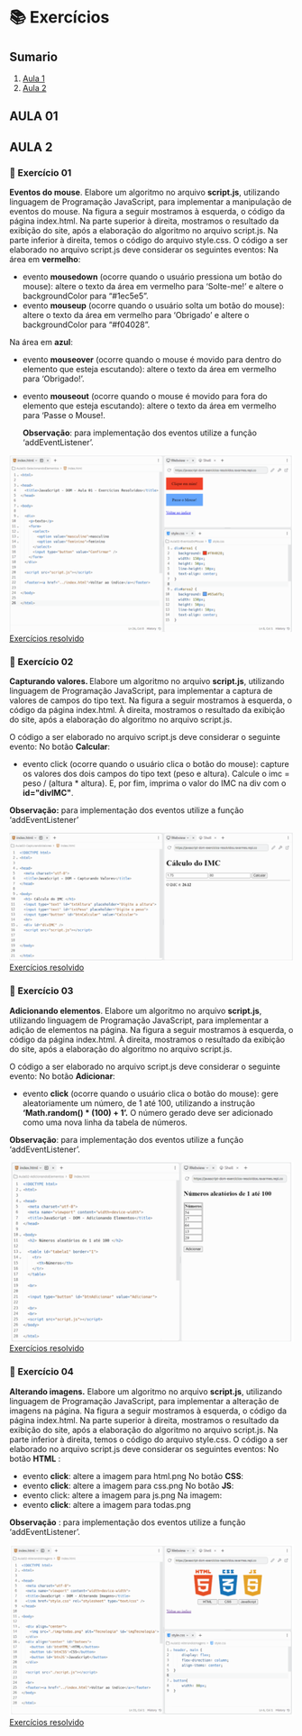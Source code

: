 # 📚 Exercícios

## Sumario

1.  [Aula 1](#A1)
2.  [Aula 2](#A2)

## AULA 01

<div id='A1'/>

## AULA 2

<div id='A2'/>

### 📙 Exercício 01

<b>Eventos do mouse</b>. Elabore um algoritmo no arquivo <b>script.js</b>, utilizando linguagem de
Programação JavaScript, para implementar a manipulação de eventos do mouse.
Na figura a seguir mostramos à esquerda, o código da página index.html. Na parte superior
à direita, mostramos o resultado da exibição do site, após a elaboração do algoritmo no
arquivo script.js. Na parte inferior à direita, temos o código do arquivo style.css.
O código a ser elaborado no arquivo script.js deve considerar os seguintes eventos:
Na área em <b>vermelho</b>:

- evento <b>mousedown</b> (ocorre quando o usuário pressiona um botão do mouse): altere
  o texto da área em vermelho para ‘Solte-me!’ e altere o backgroundColor para
  “#1ec5e5”.
- evento <b>mouseup</b> (ocorre quando o usuário solta um botão do mouse): altere o texto
  da área em vermelho para ‘Obrigado’ e altere o backgroundColor para “#f04028”.

Na área em <b>azul</b>:

- evento <b>mouseover</b> (ocorre quando o mouse é movido para dentro do elemento que
  esteja escutando): altere o texto da área em vermelho para ‘Obrigado!’.
- evento <b>mouseout</b> (ocorre quando o mouse é movido para fora do elemento que
  esteja escutando): altere o texto da área em vermelho para ‘Passe o Mouse!.

  <b>Observação</b>: para implementação dos eventos utilize a função ‘addEventListener’.

![Exercício 01](/img/002.png)
[Exercícios resolvido](./Exercicios/001/)

### 📙 Exercício 02

<b>Capturando valores. </b>Elabore um algoritmo no arquivo <b>script.js</b>, utilizando linguagem de
Programação JavaScript, para implementar a captura de valores de campos do tipo text.
Na figura a seguir mostramos à esquerda, o código da página index.html. À direita,
mostramos o resultado da exibição do site, após a elaboração do algoritmo no arquivo
script.js.

O código a ser elaborado no arquivo script.js deve considerar o seguinte evento:
No botão <b>Calcular</b>:

- evento click (ocorre quando o usuário clica o botão do mouse): capture os valores
  dos dois campos do tipo text (peso e altura). Calcule o imc = peso / (altura \* altura).
  E, por fim, imprima o valor do IMC na div com o <b>id="divIMC"</b>.

<b>Observação:</b> para implementação dos eventos utilize a função ‘addEventListener’

![Exercício 02](/img/003.png)
[Exercícios resolvido](./Exercicios/002/)

### 📙 Exercício 03

<b>Adicionando elementos</b>. Elabore um algoritmo no arquivo <b>script.js</b>, utilizando linguagem
de Programação JavaScript, para implementar a adição de elementos na página.
Na figura a seguir mostramos à esquerda, o código da página index.html. À direita,
mostramos o resultado da exibição do site, após a elaboração do algoritmo no arquivo
script.js.

O código a ser elaborado no arquivo script.js deve considerar o seguinte evento:
No botão <b>Adicionar</b>:

- evento <b>click</b> (ocorre quando o usuário clica o botão do mouse): gere aleatoriamente
  um número, de 1 até 100, utilizando a instrução <b>‘Math.random() \* (100) + 1’.</b> O
  número gerado deve ser adicionado como uma nova linha da tabela de números.

<b>Observação</b>: para implementação dos eventos utilize a função ‘addEventListener’.

![Exercício 03](/img/004.png)
[Exercícios resolvido](./Exercicios/003/)

### 📙 Exercício 04

<b>Alterando imagens.</b> Elabore um algoritmo no arquivo <b>script.js</b>, utilizando linguagem de
Programação JavaScript, para implementar a alteração de imagens na página.
Na figura a seguir mostramos à esquerda, o código da página index.html. Na parte superior
à direita, mostramos o resultado da exibição do site, após a elaboração do algoritmo no
arquivo script.js. Na parte inferior à direita, temos o código do arquivo style.css.
O código a ser elaborado no arquivo script.js deve considerar os seguintes eventos:
No botão <b>HTML</b> :

- evento <b>click</b>: altere a imagem para html.png
  No botão <b>CSS</b>:
- evento <b>click</b>: altere a imagem para css.png
  No botão <b>JS</b>:
- evento click: altere a imagem para js.png
  Na imagem:
- evento <b>click</b>: altere a imagem para todas.png

<b>Observação</b> : para implementação dos eventos utilize a função ‘addEventListener’.

![Exercício 04](/img/005.png)
[Exercícios resolvido](./Exercicios/004/)

